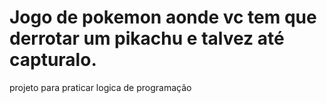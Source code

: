 # Jogo de pokemon aonde vc tem que derrotar um pikachu e talvez até capturalo.
projeto para praticar logica de programação
